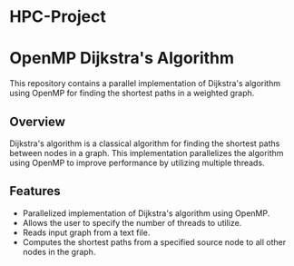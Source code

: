 # HPC-Project
# OpenMP Dijkstra's Algorithm

This repository contains a parallel implementation of Dijkstra's algorithm using OpenMP for finding the shortest paths in a weighted graph.

## Overview

Dijkstra's algorithm is a classical algorithm for finding the shortest paths between nodes in a graph. This implementation parallelizes the algorithm using OpenMP to improve performance by utilizing multiple threads.

## Features

- Parallelized implementation of Dijkstra's algorithm using OpenMP.
- Allows the user to specify the number of threads to utilize.
- Reads input graph from a text file.
- Computes the shortest paths from a specified source node to all other nodes in the graph.
